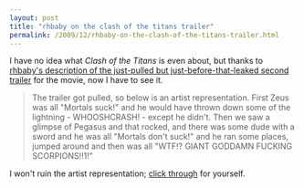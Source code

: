 ```yaml
---
layout: post
title: "rhbaby on the clash of the titans trailer"
permalink: /2009/12/rhbaby-on-the-clash-of-the-titans-trailer.html
---
```


I have no idea what _Clash of the Titans_ is even about, but thanks to [rhbaby's description of the just-pulled but just-before-that-leaked second trailer](http://oofblamargh.typepad.com/blog/2009/12/second-awesome-clash-of-the-titans-trailer-leaks-out-early-firstshowingnet.html) for the movie, now I have to see it.

> The trailer got pulled, so below is an artist representation. First Zeus was all "Mortals suck!" and he would have thrown down some of the lightning - WHOOSHCRASH! - except he didn't. Then we saw a glimpse of Pegasus and that rocked, and there was some dude with a sword and he was all "Mortals don't suck!" and he ran some places, jumped around and then was all "WTF!? GIANT GODDAMN FUCKING SCORPIONS!!1!"

I won't ruin the artist representation; [click through](http://oofblamargh.typepad.com/blog/2009/12/second-awesome-clash-of-the-titans-trailer-leaks-out-early-firstshowingnet.html) for yourself.